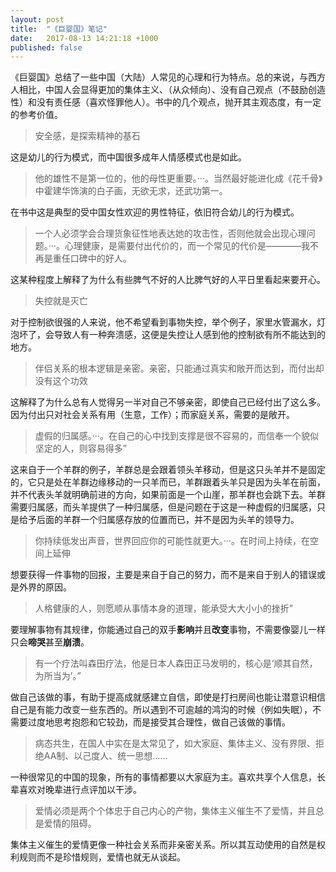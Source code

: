 ```yaml
---
layout: post
title:  "《巨婴国》笔记"
date:   2017-08-13 14:21:18 +1000
published: false
---
```


《巨婴国》总结了一些中国（大陆）人常见的心理和行为特点。总的来说，与西方人相比，中国人会显得更加的集体主义、（从众倾向）、没有自己观点（不鼓励创造性）和没有责任感（喜欢怪罪他人）。书中的几个观点，抛开其主观态度，有一定的参考价值。

> 安全感，是探索精神的基石

这是幼儿的行为模式，而中国很多成年人情感模式也是如此。

> 他的雄性不是第一位的，他的母性更重要。···。当然最好能进化成《花千骨》中霍建华饰演的白子画，无欲无求，还武功第一。

在书中这是典型的受中国女性欢迎的男性特征，依旧符合幼儿的行为模式。

> 一个人必须学会合理货象征性地表达她的攻击性，否则他就会出现心理问题。···。心理健康，是需要付出代价的，而一个常见的代价是————我不再是重任口碑中的好人。

这某种程度上解释了为什么有些脾气不好的人比脾气好的人平日里看起来要开心。

> 失控就是灭亡

对于控制欲很强的人来说，他不希望看到事物失控，举个例子，家里水管漏水，灯泡坏了，会导致人有一种奔溃感，这便是失控让人感到他的控制欲有所不能达到的地方。

> 伴侣关系的根本逻辑是亲密。亲密，只能通过真实和敞开而达到，而付出却没有这个功效

这解释了为什么总有人觉得另一半对自己不够亲密，即使自己已经付出了这么多。因为付出只对社会关系有用（生意，工作）；而家庭关系，需要的是敞开。

> 虚假的归属感。···。在自己的心中找到支撑是很不容易的，而信奉一个貌似坚定的人，则容易得多”

这来自于一个羊群的例子，羊群总是会跟着领头羊移动，但是这只头羊并不是固定的，它只是处在羊群边缘移动的一只羊而已，羊群跟着头羊只是因为头羊在前面，并不代表头羊就明确前进的方向，如果前面是一个山崖，那羊群也会跳下去。羊群需要归属感，而头羊提供了一种归属感，但是问题在于这是一种虚假的归属感，只是给予后面的羊群一个归属感存放的位置而已，并不是因为头羊的领导力。

> 你持续低发出声音，世界回应你的可能性就更大。···。在时间上持续，在空间上延伸

想要获得一件事物的回报，主要是来自于自己的努力，而不是来自于别人的错误或是外界的原因。

> 人格健康的人，则愿顺从事情本身的道理，能承受大大小小的挫折”

要理解事物有其规律，你能通过自己的双手**影响**并且**改变**事物，不需要像婴儿一样只会**啼哭**甚至**崩溃**。

> 有一个疗法叫森田疗法，他是日本人森田正马发明的，核心是‘顺其自然，为所当为’。”

做自己该做的事，有助于提高成就感建立自信，即使是打扫房间也能让潜意识相信自己是有能力改变一些东西的。所以遇到不可逾越的鸿沟的时候（例如失眠），不需要过度地思考抱怨和它较劲，而是接受其合理性，做自己该做的事情。

> 病态共生，在国人中实在是太常见了，如大家庭、集体主义、没有界限、拒绝AA制、以己度人、统一思想……

一种很常见的中国的现象，所有的事情都要以大家庭为主。喜欢共享个人信息，长辈喜欢对晚辈进行点评加以干涉。

> 爱情必须是两个个体忠于自己内心的产物，集体主义催生不了爱情，并且总是爱情的阻碍。

集体主义催生的爱情更像一种社会关系而非亲密关系。所以其互动使用的自然是权利规则而不是珍惜规则，爱情也就无从谈起。
